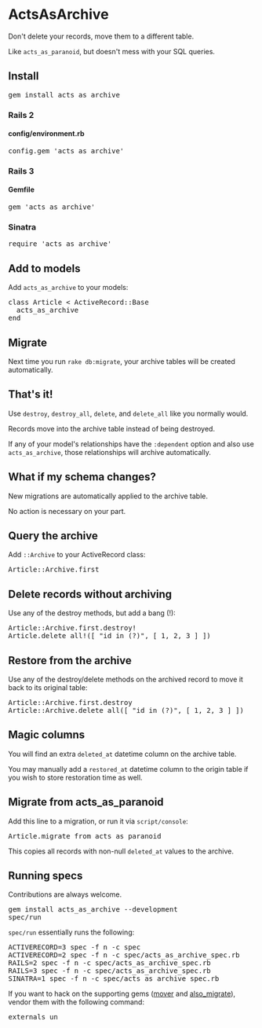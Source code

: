 ActsAsArchive
=============

Don't delete your records, move them to a different table.

Like <code>acts\_as\_paranoid</code>, but doesn't mess with your SQL queries.

Install
-------

<pre>
gem install acts_as_archive
</pre>

### Rails 2

#### config/environment.rb

<pre>
config.gem 'acts_as_archive'
</pre>

### Rails 3

#### Gemfile

<pre>
gem 'acts_as_archive'
</pre>

### Sinatra

<pre>
require 'acts_as_archive'
</pre>

Add to models
-------------

Add <code>acts\_as\_archive</code> to your models:

<pre>
class Article &lt; ActiveRecord::Base
  acts_as_archive
end
</pre>

Migrate
-------

Next time you run <code>rake db:migrate</code>, your archive tables will be created automatically.

That's it!
----------

Use <code>destroy</code>, <code>destroy\_all</code>, <code>delete</code>, and <code>delete_all</code> like you normally would.

Records move into the archive table instead of being destroyed.

If any of your model's relationships have the <code>:dependent</code> option and also use <code>acts\_as\_archive</code>, those relationships will archive automatically.

What if my schema changes?
--------------------------

New migrations are automatically applied to the archive table.

No action is necessary on your part.

Query the archive
-----------------

Add <code>::Archive</code> to your ActiveRecord class:

<pre>
Article::Archive.first
</pre>

Delete records without archiving
--------------------------------

Use any of the destroy methods, but add a bang (!):

<pre>
Article::Archive.first.destroy!
Article.delete_all!([ "id in (?)", [ 1, 2, 3 ] ])
</pre>

Restore from the archive
------------------------

Use any of the destroy/delete methods on the archived record to move it back to its original table:

<pre>
Article::Archive.first.destroy
Article::Archive.delete_all([ "id in (?)", [ 1, 2, 3 ] ])
</pre>

Magic columns
-------------

You will find an extra <code>deleted_at</code> datetime column on the archive table.

You may manually add a <code>restored_at</code> datetime column to the origin table if you wish to store restoration time as well.

Migrate from acts\_as\_paranoid
-------------------------------

Add this line to a migration, or run it via <code>script/console</code>:

<pre>
Article.migrate_from_acts_as_paranoid
</pre>

This copies all records with non-null <code>deleted_at</code> values to the archive.

Running specs
-------------

Contributions are always welcome.

<pre>
gem install acts_as_archive --development
spec/run
</pre>

<code>spec/run</code> essentially runs the following:

<pre>
ACTIVERECORD=3 spec -f n -c spec
ACTIVERECORD=2 spec -f n -c spec/acts_as_archive_spec.rb
RAILS=2 spec -f n -c spec/acts_as_archive_spec.rb
RAILS=3 spec -f n -c spec/acts_as_archive_spec.rb
SINATRA=1 spec -f n -c spec/acts_as_archive_spec.rb
</pre>

If you want to hack on the supporting gems ([mover](http://github.com/winton/mover) and [also_migrate](http://github.com/winton/also_migrate)), vendor them with the following command:

<pre>
externals un
</pre>